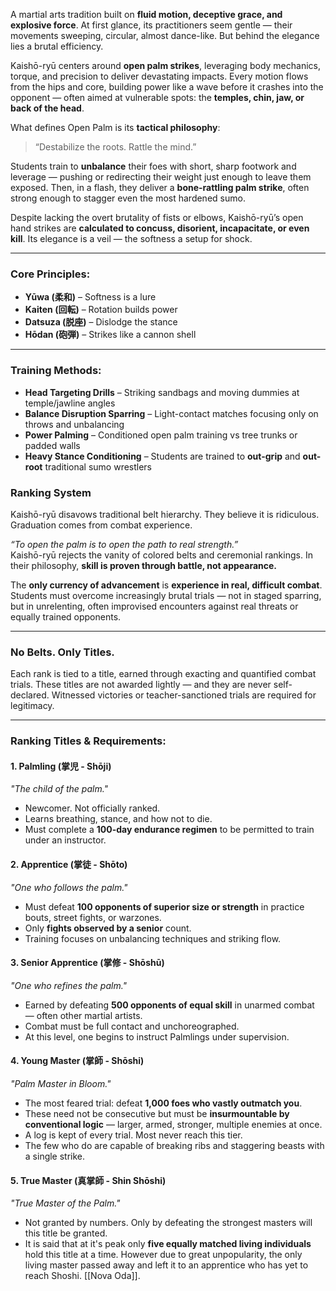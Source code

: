 A martial arts tradition built on **fluid motion, deceptive grace, and explosive force**. At first glance, its practitioners seem gentle — their movements sweeping, circular, almost dance-like. But behind the elegance lies a brutal efficiency.

Kaishō-ryū centers around **open palm strikes**, leveraging body mechanics, torque, and precision to deliver devastating impacts. Every motion flows from the hips and core, building power like a wave before it crashes into the opponent — often aimed at vulnerable spots: the **temples, chin, jaw, or back of the head**.

What defines Open Palm is its **tactical philosophy**:

> “Destabilize the roots. Rattle the mind.”

Students train to **unbalance** their foes with short, sharp footwork and leverage — pushing or redirecting their weight just enough to leave them exposed. Then, in a flash, they deliver a **bone-rattling palm strike**, often strong enough to stagger even the most hardened sumo.

Despite lacking the overt brutality of fists or elbows, Kaishō-ryū’s open hand strikes are **calculated to concuss, disorient, incapacitate, or even kill**. Its elegance is a veil — the softness a setup for shock.

---

### Core Principles:

- **Yūwa (柔和)** – Softness is a lure
- **Kaiten (回転)** – Rotation builds power
- **Datsuza (脱座)** – Dislodge the stance    
- **Hōdan (砲弾)** – Strikes like a cannon shell

---

### Training Methods:

- **Head Targeting Drills** – Striking sandbags and moving dummies at temple/jawline angles
- **Balance Disruption Sparring** – Light-contact matches focusing only on throws and unbalancing
- **Power Palming** – Conditioned open palm training vs tree trunks or padded walls
- **Heavy Stance Conditioning** – Students are trained to **out-grip** and **out-root** traditional sumo wrestlers

### Ranking System
Kaishō-ryū disavows traditional belt hierarchy. They believe it is ridiculous.
Graduation comes from combat experience.

_“To open the palm is to open the path to real strength.”_  
Kaishō-ryū rejects the vanity of colored belts and ceremonial rankings. In their philosophy, **skill is proven through battle, not appearance.**

The **only currency of advancement** is **experience in real, difficult combat**. Students must overcome increasingly brutal trials — not in staged sparring, but in unrelenting, often improvised encounters against real threats or equally trained opponents.

---

### No Belts. Only Titles.

Each rank is tied to a title, earned through exacting and quantified combat trials. These titles are not awarded lightly — and they are never self-declared. Witnessed victories or teacher-sanctioned trials are required for legitimacy.

---

### **Ranking Titles & Requirements:**

#### 1. **Palmling (掌児 - Shōji)**
_"The child of the palm."_
- Newcomer. Not officially ranked.
- Learns breathing, stance, and how not to die.
- Must complete a **100-day endurance regimen** to be permitted to train under an instructor.
#### 2. **Apprentice (掌徒 - Shōto)**
_"One who follows the palm."_
- Must defeat **100 opponents of superior size or strength** in practice bouts, street fights, or warzones.
- Only **fights observed by a senior** count.
- Training focuses on unbalancing techniques and striking flow.
#### 3. **Senior Apprentice (掌修 - Shōshū)**
_"One who refines the palm."_
- Earned by defeating **500 opponents of equal skill** in unarmed combat — often other martial artists.
- Combat must be full contact and unchoreographed.
- At this level, one begins to instruct Palmlings under supervision.
#### 4. **Young Master (掌師 - Shōshi)**
_"Palm Master in Bloom."_
- The most feared trial: defeat **1,000 foes who vastly outmatch you**.
- These need not be consecutive but must be **insurmountable by conventional logic** — larger, armed, stronger, multiple enemies at once.
- A log is kept of every trial. Most never reach this tier.
- The few who do are capable of breaking ribs and staggering beasts with a single strike.   
#### 5. **True Master (真掌師 - Shin Shōshi)**
_"True Master of the Palm."_
- Not granted by numbers. Only by defeating the strongest masters will this title be granted.
- It is said that at it's peak only **five equally matched living individuals** hold this title at a time. However due to great unpopularity, the only living master passed away and left it to an apprentice who has yet to reach Shoshi. [[Nova Oda]].